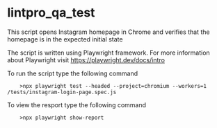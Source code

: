 # lintpro_qa_test

This script opens Instagram homepage in Chrome and verifies that the homepage is in the expected initial state

The script is written using Playwright framework.
  For more information about Playwright visit https://playwright.dev/docs/intro

To run the script type the following command 

        >npx playwright test --headed --project=chromium --workers=1 /tests/instagram-login-page.spec.js

To view the resport type the following command

        >npx playwright show-report
